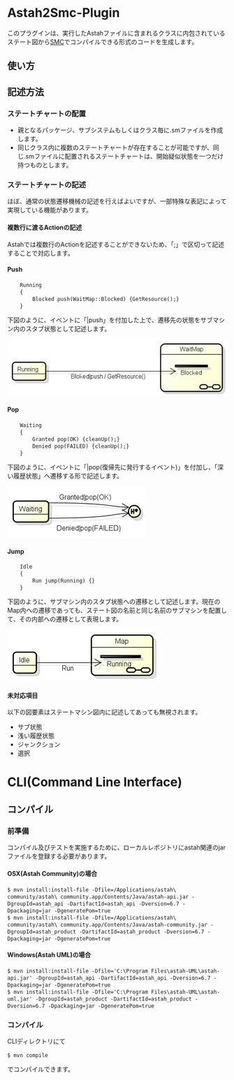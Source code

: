 # Astah2Smc-Plugin

このプラグインは、実行したAstahファイルに含まれるクラスに内包されているステート図から[SMC](http://smc.sourceforge.net/)でコンパイルできる形式のコードを生成します。

## 使い方

## 記述方法

### ステートチャートの配置

*   親となるパッケージ、サブシステムもしくはクラス毎に.smファイルを作成します。
*   同じクラス内に複数のステートチャートが存在することが可能ですが、同じ.smファイルに配置されるステートチャートは、開始疑似状態を一つだけ持つものとします。

### ステートチャートの記述

ほぼ、通常の状態遷移機械の記述を行えばよいですが、一部特殊な表記によって実現している機能があります。

#### 複数行に渡るActionの記述

Astahでは複数行のActionを記述することができないため、「;」で区切って記述することで対応します。

#### Push

    	Running
    	{ 
    		Blocked push(WaitMap::Blocked) {GetResource();}
    	}

下図のように、イベントに「|push」を付加した上で、遷移先の状態をサブマシン内のスタブ状態として記述します。

![PushTransition](figures/PushTransition.png)

#### Pop

    	Waiting
    	{
    		Granted pop(OK) {cleanUp();}
    		Denied pop(FAILED) {cleanUp();}
    	}

下図のように、イベントに「|pop(復帰先に発行するイベント)」を付加し、「深い履歴状態」へ遷移する形で記述します。

![PopTransition](figures/PopTransition.png)


#### Jump

    	Idle
    	{
    		Run jump(Running) {}
    	}

下図のように、サブマシン内のスタブ状態への遷移として記述します。現在のMap内への遷移であっても、ステート図の名前と同じ名前のサブマシンを配置して、その内部への遷移として表現します。

![JumpTransition](figures/JumpTransition.png)


#### 未対応項目
以下の図要素はステートマシン図内に記述してあっても無視されます。

*   サブ状態
*   浅い履歴状態
*   ジャンクション
*   選択

# CLI(Command Line Interface)

## コンパイル

### 前準備

コンパイル及びテストを実施するために、ローカルレポジトリにastah関連のjarファイルを登録する必要があります。

#### OSX(Astah Community)の場合
    $ mvn install:install-file -Dfile=/Applications/astah\ community/astah\ community.app/Contents/Java/astah-api.jar -DgroupId=astah_api -DartifactId=astah_api -Dversion=6.7 -Dpackaging=jar -DgeneratePom=true
    $ mvn install:install-file -Dfile=/Applications/astah\ community/astah\ community.app/Contents/Java/astah-community.jar -DgroupId=astah_product -DartifactId=astah_product -Dversion=6.7 -Dpackaging=jar -DgeneratePom=true

#### Windows(Astah UML)の場合
    $ mvn install:install-file -Dfile='C:\Program Files\astah-UML\astah-api.jar' -DgroupId=astah_api -DartifactId=astah_api -Dversion=6.7 -Dpackaging=jar -DgeneratePom=true
    $ mvn install:install-file -Dfile='C:\Program Files\astah-UML\astah-uml.jar' -DgroupId=astah_product -DartifactId=astah_product -Dversion=6.7 -Dpackaging=jar -DgeneratePom=true

### コンパイル

CLIディレクトリにて

    $ mvn compile

でコンパイルできます。

